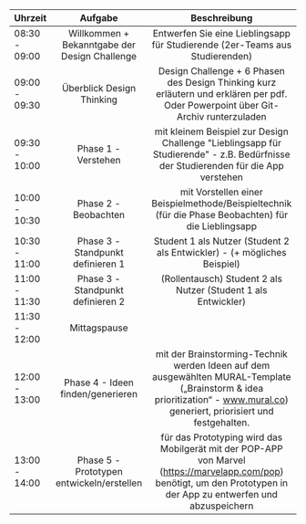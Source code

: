 | Uhrzeit | Aufgabe | Beschreibung |
| --------- | :-----------: | :-----------: | 
| 08:30 - 09:00 | Willkommen + Bekanntgabe der Design Challenge | Entwerfen Sie eine Lieblingsapp für Studierende (2er-Teams aus Studierenden) |
| 09:00 - 09:30 | Überblick Design Thinking | Design Challenge + 6 Phasen des Design Thinking kurz erläutern und erklären per pdf. Oder Powerpoint über Git-Archiv runterzuladen |
| 09:30 - 10:00 | Phase 1 - Verstehen | mit kleinem Beispiel zur Design Challenge "Lieblingsapp für Studierende" - z.B. Bedürfnisse der Studierenden für die App verstehen |
| 10:00 - 10:30 | Phase 2 - Beobachten | mit Vorstellen einer Beispielmethode/Beispieltechnik (für die Phase Beobachten) für die Lieblingsapp |
| 10:30 - 11:00 | Phase 3 - Standpunkt definieren 1 | Student 1 als Nutzer (Student 2 als Entwickler) - (+ mögliches Beispiel) |
| 11:00 - 11:30 | Phase 3 - Standpunkt definieren 2 |  (Rollentausch) Student 2 als Nutzer (Student 1 als Entwickler) |
| 11:30 - 12:00 | Mittagspause |  
| 12:00 - 13:00 | Phase 4 - Ideen finden/generieren | mit der Brainstorming-Technik werden Ideen auf dem ausgewählten MURAL-Template („Brainstorm & idea prioritization“ - www.mural.co) generiert, priorisiert und festgehalten.  |
| 13:00 - 14:00 | Phase 5 - Prototypen entwickeln/erstellen |  für das Prototyping wird das Mobilgerät mit der POP-APP von Marvel (https://marvelapp.com/pop) benötigt, um den Prototypen in der App zu entwerfen und abzuspeichern |
